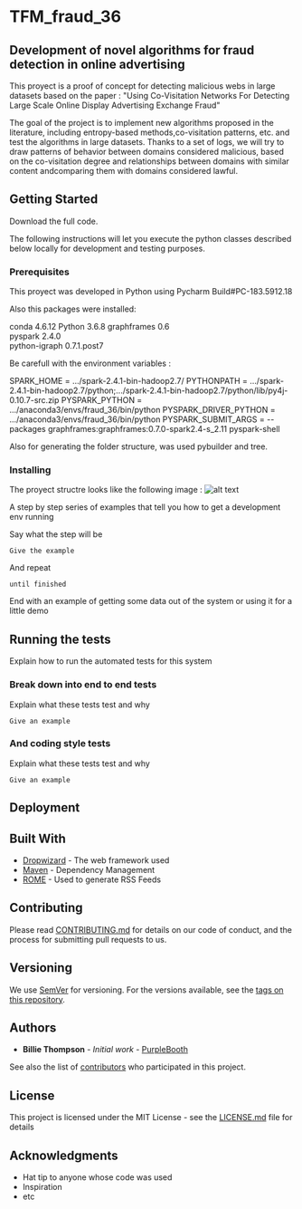 # TFM_fraud_36

## Development of novel algorithms for fraud detection in online advertising
 
 This proyect is a proof of concept for detecting malicious webs in large datasets 
 based on the paper : "Using Co-Visitation Networks For Detecting Large Scale Online Display Advertising Exchange Fraud"
 
 The goal of the project is to implement new algorithms proposed in the literature, 
 including entropy-based methods,co-visitation patterns, etc.  and test the algorithms 
 in large datasets.
 Thanks to a set of logs, we will try to draw patterns of behavior between domains 
 considered malicious, based on the co-visitation degree  and  relationships  between 
  domains  with  similar  content  andcomparing them with domains considered lawful.
  
## Getting Started

Download the full code. 

The following instructions will let you execute the python classes described below locally for development and testing purposes. 

### Prerequisites

This proyect was developed in Python using Pycharm Build#PC-183.5912.18

Also this packages were installed: 

conda 		    4.6.12
Python 		    3.6.8
graphframes   	0.6                    
pyspark       	2.4.0                  
python-igraph 	0.7.1.post7  

Be carefull with the environment variables :

SPARK_HOME  = .../spark-2.4.1-bin-hadoop2.7/
PYTHONPATH  = .../spark-2.4.1-bin-hadoop2.7/python;.../spark-2.4.1-bin-hadoop2.7/python/lib/py4j-0.10.7-src.zip
PYSPARK_PYTHON = .../anaconda3/envs/fraud_36/bin/python
PYSPARK_DRIVER_PYTHON = .../anaconda3/envs/fraud_36/bin/python
PYSPARK_SUBMIT_ARGS = --packages graphframes:graphframes:0.7.0-spark2.4-s_2.11  pyspark-shell

Also for generating the folder structure, was used pybuilder and tree. 


### Installing

The proyect structre looks like the following image : 
![alt text](https://github.com/ayalo/TFM_fraud_36/edit/master/path/to/img.png)


A step by step series of examples that tell you how to get a development env running

Say what the step will be

```
Give the example
```

And repeat

```
until finished
```

End with an example of getting some data out of the system or using it for a little demo

## Running the tests

Explain how to run the automated tests for this system

### Break down into end to end tests

Explain what these tests test and why

```
Give an example
```

### And coding style tests

Explain what these tests test and why

```
Give an example
```

## Deployment





## Built With

* [Dropwizard](http://www.dropwizard.io/1.0.2/docs/) - The web framework used
* [Maven](https://maven.apache.org/) - Dependency Management
* [ROME](https://rometools.github.io/rome/) - Used to generate RSS Feeds

## Contributing

Please read [CONTRIBUTING.md](https://gist.github.com/PurpleBooth/b24679402957c63ec426) for details on our code of conduct, and the process for submitting pull requests to us.

## Versioning

We use [SemVer](http://semver.org/) for versioning. For the versions available, see the [tags on this repository](https://github.com/your/project/tags). 

## Authors

* **Billie Thompson** - *Initial work* - [PurpleBooth](https://github.com/PurpleBooth)

See also the list of [contributors](https://github.com/your/project/contributors) who participated in this project.

## License

This project is licensed under the MIT License - see the [LICENSE.md](LICENSE.md) file for details

## Acknowledgments

* Hat tip to anyone whose code was used
* Inspiration
* etc

